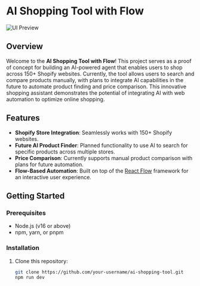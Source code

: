 # AI Shopping Tool with Flow

![UI Preview](public/images/ui_preview.png)

## Overview

Welcome to the **AI Shopping Tool with Flow**! This project serves as a proof of concept for building an AI-powered agent that enables users to shop across 150+ Shopify websites. Currently, the tool allows users to search and compare products manually, with plans to integrate AI capabilities in the future to automate product finding and price comparison. This innovative shopping assistant demonstrates the potential of integrating AI with web automation to optimize online shopping.

## Features

- **Shopify Store Integration**: Seamlessly works with 150+ Shopify websites.
- **Future AI Product Finder**: Planned functionality to use AI to search for specific products across multiple stores.
- **Price Comparison**: Currently supports manual product comparison with plans for future automation.
- **Flow-Based Automation**: Built on top of the [React Flow](https://reactflow.dev/) framework for an interactive user experience.

## Getting Started

### Prerequisites

- Node.js (v16 or above)
- npm, yarn, or pnpm

### Installation

1. Clone this repository:

   ```bash
   git clone https://github.com/your-username/ai-shopping-tool.git
   npm run dev
